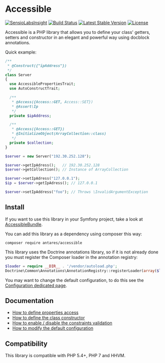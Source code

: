 # Accessible

[![SensioLabsInsight](https://insight.sensiolabs.com/projects/d0791b98-cd96-453a-bf89-39ddcc672c98/mini.png)](https://insight.sensiolabs.com/projects/d0791b98-cd96-453a-bf89-39ddcc672c98)
[![Build Status](https://travis-ci.org/antares993/Accessible.svg?branch=master)](https://travis-ci.org/antares993/Accessible)
[![Latest Stable Version](https://poser.pugx.org/antares/accessible/v/stable)](https://packagist.org/packages/antares/accessible)
[![License](https://poser.pugx.org/antares/accessible/license)](https://packagist.org/packages/antares/accessible)


Accessible is a PHP library that allows you to define your class' getters, setters and constructor in an elegant and powerful way using docblock annotations.

Quick example:

```php
/**
 * @Construct({"ipAddress"})
 */
class Server
{
  use AccessiblePropertiesTrait;
  use AutoConstructTrait;

  /**
   * @Access({Access::GET, Access::SET})
   * @Assert\Ip
   */
  private $ipAddress;

  /**
   * @Access({Access::GET})
   * @InitializeObject(ArrayCollection::class)
   */
  private $collection;
}

$server = new Server("192.30.252.128");

$server->getIpAdress();   // 192.30.252.128
$server->getCollection(); // Instance of ArrayCollection

$server->setIpAdress("127.0.0.1");
$ip = $server->getIpAdress(); // 127.0.0.1

$server->setIpAddress("foo"); // Throws \InvalidArgumentException
```

## Install

If you want to use this library in your Symfony project, take a look at [AccessibleBundle](https://github.com/antares993/AccessibleBundle).

You can add this library as a dependency using composer this way:

```
composer require antares/accessible
```

This library uses the Doctrine annotations library, so if it is not already done you must register the Composer loader in the annotation registry:

```php
$loader = require __DIR__ . '/vendor/autoload.php';
Doctrine\Common\Annotations\AnnotationRegistry::registerLoader(array($loader, 'loadClass'));
```

You may want to change the default configuration, to do this see the [Configuration dedicated page](https://github.com/antares993/Accessible/tree/master/doc/configuration.md).

## Documentation

- [How to define properties access](https://github.com/antares993/Accessible/tree/master/doc/accessible.md)
- [How to define the class constructor](https://github.com/antares993/Accessible/tree/master/doc/auto-construct.md)
- [How to enable / disable the constraints validation](https://github.com/antares993/Accessible/tree/master/doc/constraints-validation.md)
- [How to modify the default configuration](https://github.com/antares993/Accessible/tree/master/doc/configuration.md)

## Compatibility

This library is compatible with PHP 5.4+, PHP 7 and HHVM.
